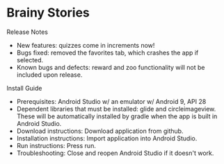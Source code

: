 # Brainy Stories

Release Notes
- New features: quizzes come in increments now!
- Bugs fixed: removed the favorites tab, which crashes the app if selected.
- Known bugs and defects: reward and zoo functionality will not be included upon release. 

Install Guide
- Prerequisites: Android Studio w/ an emulator w/ Android 9, API 28
- Dependent libraries that must be installed: glide and circleimageview. These will be automatically installed by gradle when the app is     built in Android Studio.  
- Download instructions: Download application from github.
- Installation instructions: Import application into Android Studio.
- Run instructions: Press run.
- Troubleshooting: Close and reopen Android Studio if it doesn't work.
